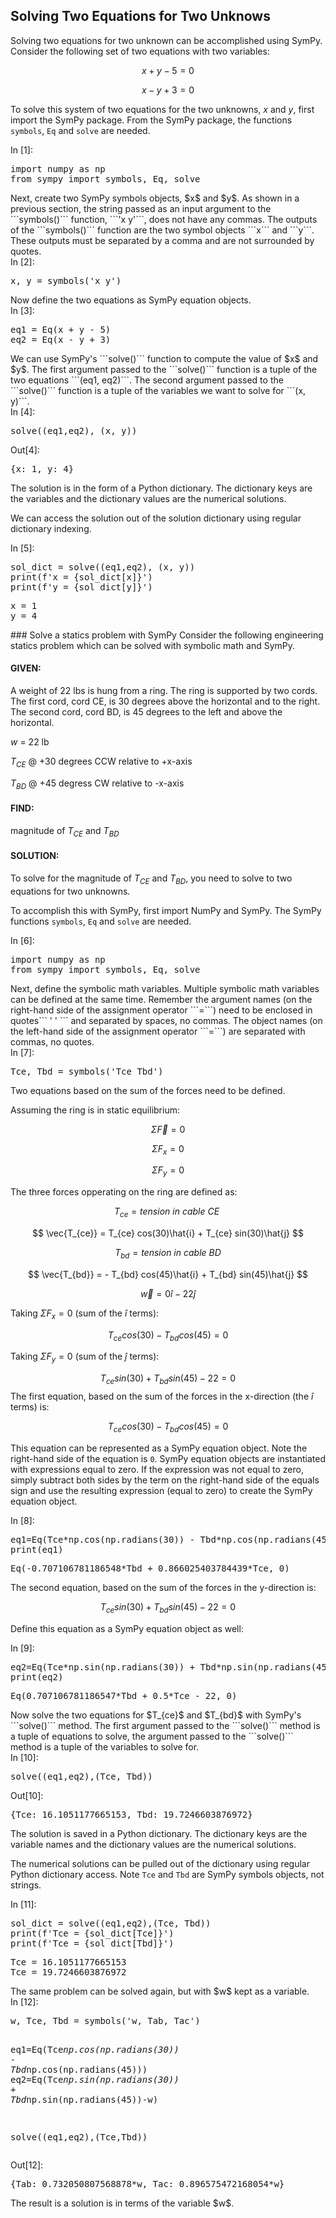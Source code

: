 
## Solving Two Equations for Two Unknows
Solving two equations for two unknown can be accomplished using SymPy. Consider the following set of two equations with two variables:

$$ x + y - 5 = 0 $$

$$ x - y + 3 = 0 $$

To solve this system of two equations for the two unknowns, $x$ and $y$, first import the SymPy package. From the SymPy package, the functions ```symbols```, ```Eq``` and ```solve``` are needed.
<div class="cell border-box-sizing code_cell rendered">
<div class="input">
<div class="prompt input_prompt">In&nbsp;[1]:</div>
<div class="inner_cell">
    <div class="input_area">
<div class=" highlight hl-ipython3"><pre><span></span><span class="kn">import</span> <span class="nn">numpy</span> <span class="k">as</span> <span class="nn">np</span>
<span class="kn">from</span> <span class="nn">sympy</span> <span class="k">import</span> <span class="n">symbols</span><span class="p">,</span> <span class="n">Eq</span><span class="p">,</span> <span class="n">solve</span>
</pre></div>

</div>
</div>
</div>

</div>
Next, create two SymPy symbols objects, $x$ and $y$. As shown in a previous section, the string passed as an input argument to the ```symbols()``` function, ```'x y'```, does not have any commas. The outputs of the ```symbols()``` function are the two symbol objects ```x``` and ```y```. These outputs must be separated by a comma and are not surrounded by quotes.
<div class="cell border-box-sizing code_cell rendered">
<div class="input">
<div class="prompt input_prompt">In&nbsp;[2]:</div>
<div class="inner_cell">
    <div class="input_area">
<div class=" highlight hl-ipython3"><pre><span></span><span class="n">x</span><span class="p">,</span> <span class="n">y</span> <span class="o">=</span> <span class="n">symbols</span><span class="p">(</span><span class="s1">&#39;x y&#39;</span><span class="p">)</span>
</pre></div>

</div>
</div>
</div>

</div>
Now define the two equations as SymPy equation objects.
<div class="cell border-box-sizing code_cell rendered">
<div class="input">
<div class="prompt input_prompt">In&nbsp;[3]:</div>
<div class="inner_cell">
    <div class="input_area">
<div class=" highlight hl-ipython3"><pre><span></span><span class="n">eq1</span> <span class="o">=</span> <span class="n">Eq</span><span class="p">(</span><span class="n">x</span> <span class="o">+</span> <span class="n">y</span> <span class="o">-</span> <span class="mi">5</span><span class="p">)</span>
<span class="n">eq2</span> <span class="o">=</span> <span class="n">Eq</span><span class="p">(</span><span class="n">x</span> <span class="o">-</span> <span class="n">y</span> <span class="o">+</span> <span class="mi">3</span><span class="p">)</span>
</pre></div>

</div>
</div>
</div>

</div>
We can use SymPy's ```solve()``` function to compute the value of $x$ and $y$. The first argument passed to the ```solve()``` function is a tuple of the two equations ```(eq1, eq2)```. The second argument passed to the ```solve()``` function is a tuple of the variables we want to solve for ```(x, y)```.
<div class="cell border-box-sizing code_cell rendered">
<div class="input">
<div class="prompt input_prompt">In&nbsp;[4]:</div>
<div class="inner_cell">
    <div class="input_area">
<div class=" highlight hl-ipython3"><pre><span></span><span class="n">solve</span><span class="p">((</span><span class="n">eq1</span><span class="p">,</span><span class="n">eq2</span><span class="p">),</span> <span class="p">(</span><span class="n">x</span><span class="p">,</span> <span class="n">y</span><span class="p">))</span>
</pre></div>

</div>
</div>
</div>

<div class="output_wrapper">
<div class="output">


<div class="output_area">

<div class="prompt output_prompt">Out[4]:</div>




<div class="output_text output_subarea output_execute_result">
<pre>{x: 1, y: 4}</pre>
</div>

</div>

</div>
</div>

</div>
The solution is in the form of a Python dictionary. The dictionary keys are the variables and the dictionary values are the numerical solutions. 

We can access the solution out of the solution dictionary using regular dictionary indexing.
<div class="cell border-box-sizing code_cell rendered">
<div class="input">
<div class="prompt input_prompt">In&nbsp;[5]:</div>
<div class="inner_cell">
    <div class="input_area">
<div class=" highlight hl-ipython3"><pre><span></span><span class="n">sol_dict</span> <span class="o">=</span> <span class="n">solve</span><span class="p">((</span><span class="n">eq1</span><span class="p">,</span><span class="n">eq2</span><span class="p">),</span> <span class="p">(</span><span class="n">x</span><span class="p">,</span> <span class="n">y</span><span class="p">))</span>
<span class="nb">print</span><span class="p">(</span><span class="n">f</span><span class="s1">&#39;x = </span><span class="si">{sol_dict[x]}</span><span class="s1">&#39;</span><span class="p">)</span>
<span class="nb">print</span><span class="p">(</span><span class="n">f</span><span class="s1">&#39;y = </span><span class="si">{sol_dict[y]}</span><span class="s1">&#39;</span><span class="p">)</span>
</pre></div>

</div>
</div>
</div>

<div class="output_wrapper">
<div class="output">


<div class="output_area">

<div class="prompt"></div>


<div class="output_subarea output_stream output_stdout output_text">
<pre>x = 1
y = 4
</pre>
</div>
</div>

</div>
</div>

</div>
### Solve a statics problem with SymPy
Consider the following engineering statics problem which can be solved with symbolic math and SymPy.

#### GIVEN:

A weight of 22 lbs is hung from a ring. The ring is supported by two cords. The first cord, cord CE, is 30 degrees above the horizontal and to the right. The second cord, cord BD, is 45 degrees to the left and above the horizontal. 

$w$ = 22 lb

$T_{CE}$ @ +30 degrees CCW relative to +x-axis

$T_{BD}$ @ +45 degress CW relative to -x-axis

#### FIND:

magnitude of $T_{CE}$ and $T_{BD}$ 
#### SOLUTION:

To solve for the magnitude of $T_{CE}$ and $T_{BD}$, you need to solve to two equations for two unknowns.

To accomplish this with SymPy, first import NumPy and SymPy.  The SymPy functions ```symbols```, ```Eq``` and ```solve``` are needed.
<div class="cell border-box-sizing code_cell rendered">
<div class="input">
<div class="prompt input_prompt">In&nbsp;[6]:</div>
<div class="inner_cell">
    <div class="input_area">
<div class=" highlight hl-ipython3"><pre><span></span><span class="kn">import</span> <span class="nn">numpy</span> <span class="k">as</span> <span class="nn">np</span>
<span class="kn">from</span> <span class="nn">sympy</span> <span class="k">import</span> <span class="n">symbols</span><span class="p">,</span> <span class="n">Eq</span><span class="p">,</span> <span class="n">solve</span>
</pre></div>

</div>
</div>
</div>

</div>
Next, define the symbolic math variables. Multiple symbolic math variables can be defined at the same time. Remember the argument names (on the right-hand side of the assignment operator ```=```) need to be enclosed in quotes``` '  ' ``` and separated by spaces, no commas. The object names (on the left-hand side of the assignment operator ```=```) are separated with commas, no quotes.
<div class="cell border-box-sizing code_cell rendered">
<div class="input">
<div class="prompt input_prompt">In&nbsp;[7]:</div>
<div class="inner_cell">
    <div class="input_area">
<div class=" highlight hl-ipython3"><pre><span></span><span class="n">Tce</span><span class="p">,</span> <span class="n">Tbd</span> <span class="o">=</span> <span class="n">symbols</span><span class="p">(</span><span class="s1">&#39;Tce Tbd&#39;</span><span class="p">)</span>
</pre></div>

</div>
</div>
</div>

</div>
Two equations based on the sum of the forces need to be defined. 

Assuming the ring is in static equilibrium:

$$ \Sigma \vec{F} = 0 $$

$$ \Sigma F_{x} = 0 $$

$$ \Sigma F_{y} = 0 $$

The three forces opperating on the ring are defined as:

$$ {T_{ce}} = tension \ in \ cable \ CE \ $$

$$ \vec{T_{ce}} = T_{ce} cos(30)\hat{i} + T_{ce} sin(30)\hat{j} $$

$$ {T_{bd}} = tension \ in \ cable \ BD $$

$$ \vec{T_{bd}} = - T_{bd} cos(45)\hat{i} + T_{bd} sin(45)\hat{j} $$

$$ \vec{w} = 0 \hat{i} - 22 \hat{j} $$

Taking $\Sigma F_{x} = 0$ (sum of the $\hat{i}$ terms):

$$ T_{ce} cos(30) - T_{bd} cos(45) = 0 $$

Taking $\Sigma F_{y} = 0$ (sum of the $\hat{j}$ terms):

$$ T_{ce} sin(30) + T_{bd} sin(45) - 22 = 0 $$
The first equation, based on the sum of the forces in the x-direction (the $\hat{i}$ terms) is:

$$ T_{ce} cos(30) - T_{bd} cos(45) = 0 $$

This equation can be represented as a SymPy equation object. Note the right-hand side of the equation is ```0```. SymPy equation objects are instantiated with expressions equal to zero. If the expression was not equal to zero, simply subtract both sides by the term on the right-hand side of the equals sign and use the resulting expression (equal to zero) to create the SymPy equation object.
<div class="cell border-box-sizing code_cell rendered">
<div class="input">
<div class="prompt input_prompt">In&nbsp;[8]:</div>
<div class="inner_cell">
    <div class="input_area">
<div class=" highlight hl-ipython3"><pre><span></span><span class="n">eq1</span><span class="o">=</span><span class="n">Eq</span><span class="p">(</span><span class="n">Tce</span><span class="o">*</span><span class="n">np</span><span class="o">.</span><span class="n">cos</span><span class="p">(</span><span class="n">np</span><span class="o">.</span><span class="n">radians</span><span class="p">(</span><span class="mi">30</span><span class="p">))</span> <span class="o">-</span> <span class="n">Tbd</span><span class="o">*</span><span class="n">np</span><span class="o">.</span><span class="n">cos</span><span class="p">(</span><span class="n">np</span><span class="o">.</span><span class="n">radians</span><span class="p">(</span><span class="mi">45</span><span class="p">)))</span>
<span class="nb">print</span><span class="p">(</span><span class="n">eq1</span><span class="p">)</span>
</pre></div>

</div>
</div>
</div>

<div class="output_wrapper">
<div class="output">


<div class="output_area">

<div class="prompt"></div>


<div class="output_subarea output_stream output_stdout output_text">
<pre>Eq(-0.707106781186548*Tbd + 0.866025403784439*Tce, 0)
</pre>
</div>
</div>

</div>
</div>

</div>
The second equation, based on the sum of the forces in the y-direction is:

$$ T_{ce} sin(30) + T_{bd} sin(45) - 22 = 0 $$

Define this equation as a SymPy equation object as well:
<div class="cell border-box-sizing code_cell rendered">
<div class="input">
<div class="prompt input_prompt">In&nbsp;[9]:</div>
<div class="inner_cell">
    <div class="input_area">
<div class=" highlight hl-ipython3"><pre><span></span><span class="n">eq2</span><span class="o">=</span><span class="n">Eq</span><span class="p">(</span><span class="n">Tce</span><span class="o">*</span><span class="n">np</span><span class="o">.</span><span class="n">sin</span><span class="p">(</span><span class="n">np</span><span class="o">.</span><span class="n">radians</span><span class="p">(</span><span class="mi">30</span><span class="p">))</span> <span class="o">+</span> <span class="n">Tbd</span><span class="o">*</span><span class="n">np</span><span class="o">.</span><span class="n">sin</span><span class="p">(</span><span class="n">np</span><span class="o">.</span><span class="n">radians</span><span class="p">(</span><span class="mi">45</span><span class="p">))</span><span class="o">-</span><span class="mi">22</span><span class="p">)</span>
<span class="nb">print</span><span class="p">(</span><span class="n">eq2</span><span class="p">)</span>
</pre></div>

</div>
</div>
</div>

<div class="output_wrapper">
<div class="output">


<div class="output_area">

<div class="prompt"></div>


<div class="output_subarea output_stream output_stdout output_text">
<pre>Eq(0.707106781186547*Tbd + 0.5*Tce - 22, 0)
</pre>
</div>
</div>

</div>
</div>

</div>
Now solve the two equations for $T_{ce}$ and $T_{bd}$ with SymPy's ```solve()``` method. The first argument passed to the ```solve()``` method is a tuple of equations to solve, the argument passed to the ```solve()``` method is a tuple of the variables to solve for.
<div class="cell border-box-sizing code_cell rendered">
<div class="input">
<div class="prompt input_prompt">In&nbsp;[10]:</div>
<div class="inner_cell">
    <div class="input_area">
<div class=" highlight hl-ipython3"><pre><span></span><span class="n">solve</span><span class="p">((</span><span class="n">eq1</span><span class="p">,</span><span class="n">eq2</span><span class="p">),(</span><span class="n">Tce</span><span class="p">,</span> <span class="n">Tbd</span><span class="p">))</span>
</pre></div>

</div>
</div>
</div>

<div class="output_wrapper">
<div class="output">


<div class="output_area">

<div class="prompt output_prompt">Out[10]:</div>




<div class="output_text output_subarea output_execute_result">
<pre>{Tce: 16.1051177665153, Tbd: 19.7246603876972}</pre>
</div>

</div>

</div>
</div>

</div>
The solution is saved in a Python dictionary. The dictionary keys are the variable names and the dictionary values are the numerical solutions. 

The numerical solutions can be pulled out of the dictionary using regular Python dictionary access. Note ```Tce``` and ```Tbd``` are SymPy symbols objects, not strings.
<div class="cell border-box-sizing code_cell rendered">
<div class="input">
<div class="prompt input_prompt">In&nbsp;[11]:</div>
<div class="inner_cell">
    <div class="input_area">
<div class=" highlight hl-ipython3"><pre><span></span><span class="n">sol_dict</span> <span class="o">=</span> <span class="n">solve</span><span class="p">((</span><span class="n">eq1</span><span class="p">,</span><span class="n">eq2</span><span class="p">),(</span><span class="n">Tce</span><span class="p">,</span> <span class="n">Tbd</span><span class="p">))</span>
<span class="nb">print</span><span class="p">(</span><span class="n">f</span><span class="s1">&#39;Tce = </span><span class="si">{sol_dict[Tce]}</span><span class="s1">&#39;</span><span class="p">)</span>
<span class="nb">print</span><span class="p">(</span><span class="n">f</span><span class="s1">&#39;Tce = </span><span class="si">{sol_dict[Tbd]}</span><span class="s1">&#39;</span><span class="p">)</span>
</pre></div>

</div>
</div>
</div>

<div class="output_wrapper">
<div class="output">


<div class="output_area">

<div class="prompt"></div>


<div class="output_subarea output_stream output_stdout output_text">
<pre>Tce = 16.1051177665153
Tce = 19.7246603876972
</pre>
</div>
</div>

</div>
</div>

</div>
The same problem can be solved again, but with $w$ kept as a variable.
<div class="cell border-box-sizing code_cell rendered">
<div class="input">
<div class="prompt input_prompt">In&nbsp;[12]:</div>
<div class="inner_cell">
    <div class="input_area">
<div class=" highlight hl-ipython3"><pre><span></span><span class="n">w</span><span class="p">,</span> <span class="n">Tce</span><span class="p">,</span> <span class="n">Tbd</span> <span class="o">=</span> <span class="n">symbols</span><span class="p">(</span><span class="s1">&#39;w, Tab, Tac&#39;</span><span class="p">)</span>

<span class="n">eq1</span><span class="o">=</span><span class="n">Eq</span><span class="p">(</span><span class="n">Tce</span><span class="o">*</span><span class="n">np</span><span class="o">.</span><span class="n">cos</span><span class="p">(</span><span class="n">np</span><span class="o">.</span><span class="n">radians</span><span class="p">(</span><span class="mi">30</span><span class="p">))</span> <span class="o">-</span> <span class="n">Tbd</span><span class="o">*</span><span class="n">np</span><span class="o">.</span><span class="n">cos</span><span class="p">(</span><span class="n">np</span><span class="o">.</span><span class="n">radians</span><span class="p">(</span><span class="mi">45</span><span class="p">)))</span>
<span class="n">eq2</span><span class="o">=</span><span class="n">Eq</span><span class="p">(</span><span class="n">Tce</span><span class="o">*</span><span class="n">np</span><span class="o">.</span><span class="n">sin</span><span class="p">(</span><span class="n">np</span><span class="o">.</span><span class="n">radians</span><span class="p">(</span><span class="mi">30</span><span class="p">))</span> <span class="o">+</span> <span class="n">Tbd</span><span class="o">*</span><span class="n">np</span><span class="o">.</span><span class="n">sin</span><span class="p">(</span><span class="n">np</span><span class="o">.</span><span class="n">radians</span><span class="p">(</span><span class="mi">45</span><span class="p">))</span><span class="o">-</span><span class="n">w</span><span class="p">)</span>

<span class="n">solve</span><span class="p">((</span><span class="n">eq1</span><span class="p">,</span><span class="n">eq2</span><span class="p">),(</span><span class="n">Tce</span><span class="p">,</span><span class="n">Tbd</span><span class="p">))</span>
</pre></div>

</div>
</div>
</div>

<div class="output_wrapper">
<div class="output">


<div class="output_area">

<div class="prompt output_prompt">Out[12]:</div>




<div class="output_text output_subarea output_execute_result">
<pre>{Tab: 0.732050807568878*w, Tac: 0.896575472168054*w}</pre>
</div>

</div>

</div>
</div>

</div>
The result is a solution is in terms of the variable $w$. 
 

